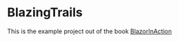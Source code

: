 # BlazingTrails

This is the example project out of the book [BlazorInAction](https://www.manning.com/books/blazor-in-action?query=Blazor%20in%20ac)